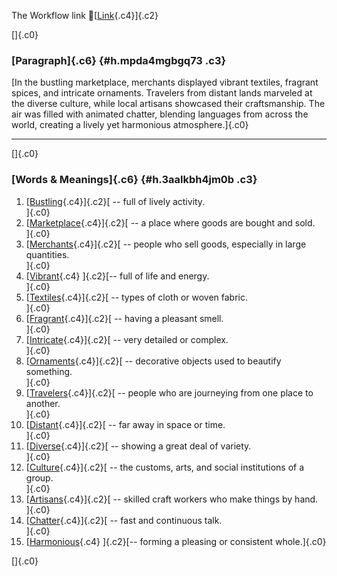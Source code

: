 The Workflow link
👏[[Link](https://www.google.com/url?q=http://www.google.com&sa=D&source=editors&ust=1756011672139220&usg=AOvVaw3zxZjhd1vwDtoFp00wg9RL){.c4}]{.c2}

[]{.c0}

### [Paragraph]{.c6} {#h.mpda4mgbgq73 .c3}

[In the bustling marketplace, merchants displayed vibrant textiles,
fragrant spices, and intricate ornaments. Travelers from distant lands
marveled at the diverse culture, while local artisans showcased their
craftsmanship. The air was filled with animated chatter, blending
languages from across the world, creating a lively yet harmonious
atmosphere.]{.c0}

------------------------------------------------------------------------

[]{.c0}

### [Words & Meanings]{.c6} {#h.3aalkbh4jm0b .c3}

1.  [[Bustling](https://www.google.com/url?q=http://www.google.com&sa=D&source=editors&ust=1756011672140448&usg=AOvVaw3SgWCYBAEMYIF38dc79tO8){.c4}]{.c2}[ --
    full of lively activity.\
    ]{.c0}
2.  [[Marketplace](https://www.google.com/url?q=http://www.google.com&sa=D&source=editors&ust=1756011672140705&usg=AOvVaw3s8GoKkx9GSTuF6u4pvll7){.c4}]{.c2}[ --
    a place where goods are bought and sold.\
    ]{.c0}
3.  [[Merchants](https://www.google.com/url?q=http://www.google.com&sa=D&source=editors&ust=1756011672140939&usg=AOvVaw01KhXiLWOLRP7WaQLf85K3){.c4}]{.c2}[ --
    people who sell goods, especially in large quantities.\
    ]{.c0}
4.  [[Vibrant](https://www.google.com/url?q=http://www.google.com&sa=D&source=editors&ust=1756011672141186&usg=AOvVaw1xe_-ebx5uXYqYSF6CEUs0){.c4}
    ]{.c2}[-- full of life and energy.\
    ]{.c0}
5.  [[Textiles](https://www.google.com/url?q=http://www.google.com&sa=D&source=editors&ust=1756011672141369&usg=AOvVaw1uadvJRkoY4aL51YBOZWA0){.c4}]{.c2}[ --
    types of cloth or woven fabric.\
    ]{.c0}
6.  [[Fragrant](https://www.google.com/url?q=http://www.google.com&sa=D&source=editors&ust=1756011672141654&usg=AOvVaw3g7lrhX7A9Q9HClnJJyopT){.c4}]{.c2}[ --
    having a pleasant smell.\
    ]{.c0}
7.  [[Intricate](https://www.google.com/url?q=http://www.google.com&sa=D&source=editors&ust=1756011672141848&usg=AOvVaw3d4ZQVsVuFGGZXNqPpv0nC){.c4}]{.c2}[ --
    very detailed or complex.\
    ]{.c0}
8.  [[Ornaments](https://www.google.com/url?q=http://www.google.com&sa=D&source=editors&ust=1756011672142023&usg=AOvVaw327SgbOu61pR7XqhhIufF9){.c4}]{.c2}[ --
    decorative objects used to beautify something.\
    ]{.c0}
9.  [[Travelers](https://www.google.com/url?q=http://www.google.com&sa=D&source=editors&ust=1756011672142257&usg=AOvVaw0w9wIqDpa3Iq6VXWrwMRRc){.c4}]{.c2}[ --
    people who are journeying from one place to another.\
    ]{.c0}
10. [[Distant](https://www.google.com/url?q=http://www.google.com&sa=D&source=editors&ust=1756011672142491&usg=AOvVaw3l_UDQBzqvmQSvIxcUGNiv){.c4}]{.c2}[ --
    far away in space or time.\
    ]{.c0}
11. [[Diverse](https://www.google.com/url?q=http://www.google.com&sa=D&source=editors&ust=1756011672142692&usg=AOvVaw2Z6PaosbHFkup2KtUsbHGm){.c4}]{.c2}[ --
    showing a great deal of variety.\
    ]{.c0}
12. [[Culture](https://www.google.com/url?q=http://www.google.com&sa=D&source=editors&ust=1756011672142895&usg=AOvVaw1OlpObnpc7UP5a6wg79bek){.c4}]{.c2}[ --
    the customs, arts, and social institutions of a group.\
    ]{.c0}
13. [[Artisans](https://www.google.com/url?q=http://www.google.com&sa=D&source=editors&ust=1756011672143128&usg=AOvVaw0D_8D3iFCu-NDM0A44xY8Y){.c4}]{.c2}[ --
    skilled craft workers who make things by hand.\
    ]{.c0}
14. [[Chatter](https://www.google.com/url?q=http://www.google.com&sa=D&source=editors&ust=1756011672143358&usg=AOvVaw1UMCzbtJkFh7lULfKSGLGm){.c4}]{.c2}[ --
    fast and continuous talk.\
    ]{.c0}
15. [[Harmonious](https://www.google.com/url?q=http://www.google.com&sa=D&source=editors&ust=1756011672143570&usg=AOvVaw2erw9FRejei0j46Ej8Wqs2){.c4}
    ]{.c2}[-- forming a pleasing or consistent whole.]{.c0}

[]{.c0}
